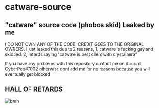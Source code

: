 # catware-source
"catware" source code (phobos skid) Leaked by me
---------------------------------
I DO NOT OWN ANY OF THE CODE, CREDIT GOES TO THE ORIGINAL OWNERS. I just leaked this due to 2 reasons, 1, catware is fucking gay and skidded. 2, retards saying "catware is best client with crystalaura"

If you have any problems with this repository contact me on discord CyberPop#7002 otherwise dont add me for no reasons because you will eventually get blocked

## HALL OF RETARDS
![bruh](https://i.imgur.com/ojvWwaJ.png)
